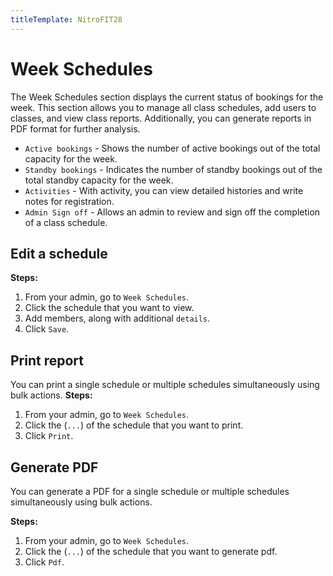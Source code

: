 ```yaml
---
titleTemplate: NitroFIT28
---
```


#   Week Schedules
The Week Schedules section displays the current status of bookings for the week. This section allows you to manage all class schedules, add users to classes, and view class reports. Additionally, you can generate reports in PDF format for further analysis.

-   `Active bookings` - Shows the number of active bookings out of the total capacity for the week.
-   `Standby bookings` - Indicates the number of standby bookings out of the total standby capacity for the week.
-   `Activities` - With activity, you can view detailed histories and write notes for registration.
-   `Admin Sign off` - Allows an admin to review and sign off the completion of a class schedule.
   
## Edit a schedule

**Steps:**

1.  From your admin, go to `Week Schedules`.
2.  Click the schedule that you want to view.
3.  Add members, along with additional `details`.
4.  Click `Save`.
   
## Print report
You can print a single schedule or multiple schedules simultaneously using bulk actions.
**Steps:**

1.  From your admin, go to `Week Schedules`.
2.  Click the (`...`) of the schedule that you want to print.
3.  Click `Print`.
   
## Generate PDF
You can generate a PDF for a single schedule or multiple schedules simultaneously using bulk actions.

**Steps:**

1.  From your admin, go to `Week Schedules`.
2.  Click the (`...`) of the schedule that you want to generate pdf.
3.  Click `Pdf`.